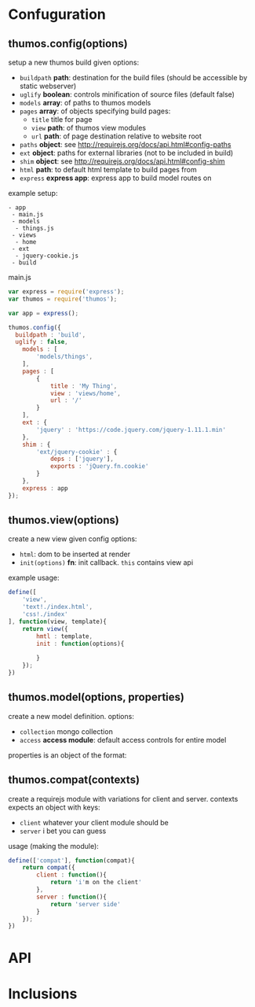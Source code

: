 # Confuguration

## thumos.config(options)
setup a new thumos build given options:
  - `buildpath` **path**: destination for the build files (should be accessible by static webserver)
  - `uglify` **boolean**: controls minification of source files (default false)
  - `models` **array**: of paths to thumos models
  - `pages` **array**: of objects specifying build pages:
    - `title` title for page
    - `view` **path**: of thumos view modules
    - `url` **path**: of page destination relative to website root
  - `paths` **object**: see http://requirejs.org/docs/api.html#config-paths
  - `ext` **object**: paths for external libraries (not to be included in build)
  - `shim` **object**: see http://requirejs.org/docs/api.html#config-shim
  - `html` **path**: to default html template to build pages from
  - `express` **express app**: express app to build model routes on
  
example setup:
~~~
- app
 - main.js
 - models
  - things.js
 - views
  - home
 - ext
  - jquery-cookie.js
 - build
~~~

main.js
~~~ javascript
var express = require('express');
var thumos = require('thumos');

var app = express();

thumos.config({
  buildpath : 'build',
  uglify : false,
	models : [
		'models/things',
	],
	pages : [
		{
			title : 'My Thing',
			view : 'views/home',
			url : '/'
		}
	],
	ext : {
		'jquery' : 'https://code.jquery.com/jquery-1.11.1.min'
	},
	shim : {
		'ext/jquery-cookie' : {
    		deps : ['jquery'],
    		exports : 'jQuery.fn.cookie'
    	}
	},
	express : app
});
~~~

## thumos.view(options)
create a new view given config options:
  - `html`: dom to be inserted at render
  - `init(options)` **fn**: init callback. `this` contains view api

example usage:
~~~ javascript
define([
	'view',
	'text!./index.html',
	'css!./index'
], function(view, template){  
	return view({
		hmtl : template,
		init : function(options){
		
		}
	});
})
~~~

## thumos.model(options, properties)
create a new model definition. options:
 - `collection` mongo collection
 - `access` **access module**: default access controls for entire model
 
properties is an object of the format:

## thumos.compat(contexts)
create a requirejs module with variations for client and server. contexts expects an object with keys:
 - `client` whatever your client module should be
 - `server` i bet you can guess

usage (making the module):

~~~ javascript
define(['compat'], function(compat){
	return compat({
		client : function(){
			return 'i'm on the client'
		},
		server : function(){
			return 'server side'
		}
	});
})
~~~

# API

# Inclusions
